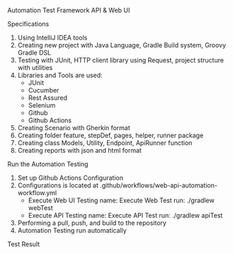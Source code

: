 Automation Test Framework API & Web UI 

Specifications
1. Using IntelliJ IDEA tools
2. Creating new project with Java Language, Gradle Build system, Groovy Gradle DSL 
3. Testing with JUnit, HTTP client library using Request, project structure with utilities
4. Libraries and Tools are used: 
   - JUnit
   - Cucumber
   - Rest Assured
   - Selenium
   - Github
   - Github Actions
5. Creating Scenario with Gherkin format
6. Creating folder feature, stepDef, pages, helper, runner package
7. Creating class Models, Utility, Endpoint, ApiRunner function
8. Creating reports with json and html format

Run the Automation Testing
1. Set up Github Actions Configuration
2. Configurations is located at .github/workflows/web-api-automation-workflow.yml 
   - Execute Web UI Testing
      name: Execute Web Test 
      run: ./gradlew webTest
   - Execute API Testing
      name: Execute API Test
      run: ./gradlew apiTest
3. Performing a pull, push, and build to the repository
4. Automation Testing run automatically

Test Result



